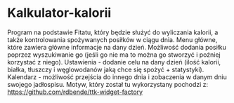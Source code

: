 # Kalkulator-kalorii
Program na podstawie Fitatu, który będzie służyć do wyliczania kalorii, a także kontrolowania spożywanych posiłków w ciągu dnia.
Menu główne, które zawiera główne informacje na dany dzień. Możliwość dodania posiłku poprzez wyszukiwanie go (jeśli go nie ma to można go stworzyć i poźniej korzystać z niego). Ustawienia - dodanie celu na dany dzień (ilość kalorii, białka, tłuszczy i węglowodanów jaką chce się spożyć + statystyki). Kalendarz - możliwość przejścia do innego dnia i zobaczenia w danym dniu swojego jadłospisu.
Motyw, który został tu wykorzystany pochodzi z: https://github.com/rdbende/ttk-widget-factory

